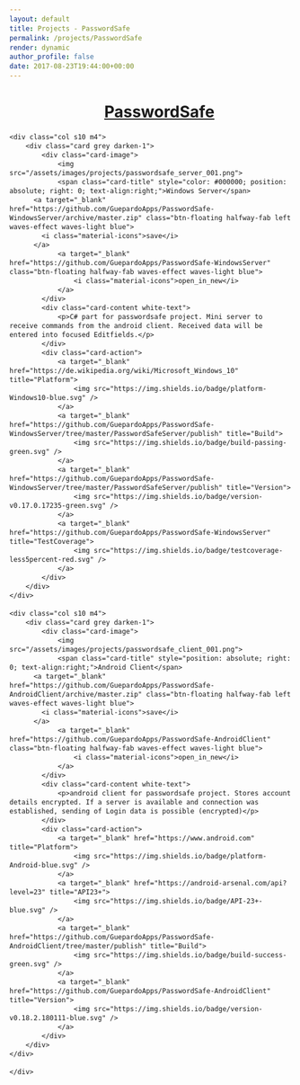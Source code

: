 ```yaml
---
layout: default
title: Projects - PasswordSafe
permalink: /projects/PasswordSafe
render: dynamic
author_profile: false
date: 2017-08-23T19:44:00+00:00
---
```


<div style="width: 100%;text-align: center;margin:15px;text-decoration: underline;">
	<h1>PasswordSafe</h1>
</div>

<div>
  <link href="https://fonts.googleapis.com/icon?family=Material+Icons" rel="stylesheet">

  <div class="row" >

  	<div class="col s10 m4">
  		<div class="card grey darken-1">
  			<div class="card-image">
  				<img src="/assets/images/projects/passwordsafe_server_001.png">
  				<span class="card-title" style="color: #000000; position: absolute; right: 0; text-align:right;">Windows Server</span>
          <a target="_blank" href="https://github.com/GuepardoApps/PasswordSafe-WindowsServer/archive/master.zip" class="btn-floating halfway-fab left waves-effect waves-light blue">
            <i class="material-icons">save</i>
          </a>
  				<a target="_blank" href="https://github.com/GuepardoApps/PasswordSafe-WindowsServer" class="btn-floating halfway-fab waves-effect waves-light blue">
  					<i class="material-icons">open_in_new</i>
  				</a>
  			</div>
  			<div class="card-content white-text">
  				<p>C# part for passwordsafe project. Mini server to receive commands from the android client. Received data will be entered into focused Editfields.</p>
  			</div>
  			<div class="card-action">
  				<a target="_blank" href="https://de.wikipedia.org/wiki/Microsoft_Windows_10" title="Platform">
  					<img src="https://img.shields.io/badge/platform-Windows10-blue.svg" />
  				</a>
  				<a target="_blank" href="https://github.com/GuepardoApps/PasswordSafe-WindowsServer/tree/master/PasswordSafeServer/publish" title="Build">
  					<img src="https://img.shields.io/badge/build-passing-green.svg" />
  				</a>
  				<a target="_blank" href="https://github.com/GuepardoApps/PasswordSafe-WindowsServer/tree/master/PasswordSafeServer/publish" title="Version">
  					<img src="https://img.shields.io/badge/version-v0.17.0.17235-green.svg" />
  				</a>
  				<a target="_blank" href="https://github.com/GuepardoApps/PasswordSafe-WindowsServer" title="TestCoverage">
  					<img src="https://img.shields.io/badge/testcoverage-less5percent-red.svg" />
  				</a>
  			</div>
  		</div>
  	</div>

  	<div class="col s10 m4">
  		<div class="card grey darken-1">
  			<div class="card-image">
  				<img src="/assets/images/projects/passwordsafe_client_001.png">
  				<span class="card-title" style="position: absolute; right: 0; text-align:right;">Android Client</span>
          <a target="_blank" href="https://github.com/GuepardoApps/PasswordSafe-AndroidClient/archive/master.zip" class="btn-floating halfway-fab left waves-effect waves-light blue">
            <i class="material-icons">save</i>
          </a>
  				<a target="_blank" href="https://github.com/GuepardoApps/PasswordSafe-AndroidClient" class="btn-floating halfway-fab waves-effect waves-light blue">
  					<i class="material-icons">open_in_new</i>
  				</a>
  			</div>
  			<div class="card-content white-text">
  				<p>android client for passwordsafe project. Stores account details encrypted. If a server is available and connection was established, sending of Login data is possible (encrypted)</p>
  			</div>
  			<div class="card-action">
  				<a target="_blank" href="https://www.android.com" title="Platform">
  					<img src="https://img.shields.io/badge/platform-Android-blue.svg" />
  				</a>
  				<a target="_blank" href="https://android-arsenal.com/api?level=23" title="API23+">
  					<img src="https://img.shields.io/badge/API-23+-blue.svg" />
  				</a>
  				<a target="_blank" href="https://github.com/GuepardoApps/PasswordSafe-AndroidClient/tree/master/publish" title="Build">
  					<img src="https://img.shields.io/badge/build-success-green.svg" />
  				</a>
  				<a target="_blank" href="https://github.com/GuepardoApps/PasswordSafe-AndroidClient" title="Version">
  					<img src="https://img.shields.io/badge/version-v0.18.2.180111-blue.svg" />
  				</a>
  			</div>
  		</div>
  	</div>

	</div>
</div>
